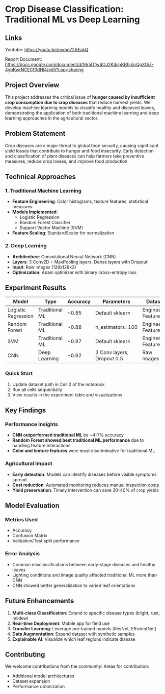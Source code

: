 # Crop Disease Classification: Traditional ML vs Deep Learning

## Links

Youtube: https://youtu.be/mvbe72AEakQ

Report Document: https://docs.google.com/document/d/16r5Dfw4OJ2K4spKBho5rQgXGiZ-4ybKwrNCECf0dHl4/edit?usp=sharing 

## Project Overview

This project addresses the critical issue of **hunger caused by insufficient crop consumption due to crop diseases** that reduce harvest yields. We develop machine learning models to classify healthy and diseased leaves, demonstrating the application of both traditional machine learning and deep learning approaches in the agricultural sector.

## Problem Statement

Crop diseases are a major threat to global food security, causing significant yield losses that contribute to hunger and food insecurity. Early detection and classification of plant diseases can help farmers take preventive measures, reduce crop losses, and improve food production.

## Technical Approaches

### 1. Traditional Machine Learning
- **Feature Engineering**: Color histograms, texture features, statistical measures
- **Models Implemented**:
  - Logistic Regression
  - Random Forest Classifier
  - Support Vector Machine (SVM)
- **Feature Scaling**: StandardScaler for normalization

### 2. Deep Learning
- **Architecture**: Convolutional Neural Network (CNN)
- **Layers**: 3 Conv2D + MaxPooling layers, Dense layers with Dropout
- **Input**: Raw images (128x128x3)
- **Optimization**: Adam optimizer with binary cross-entropy loss

## Experiment Results

| Model | Type | Accuracy | Parameters | Dataset |
|-------|------|----------|------------|---------|
| Logistic Regression | Traditional ML | ~0.85 | Default sklearn | Engineered Features |
| Random Forest | Traditional ML | ~0.88 | n_estimators=100 | Engineered Features |
| SVM | Traditional ML | ~0.87 | Default sklearn | Engineered Features |
| CNN | Deep Learning | ~0.92 | 3 Conv layers, Dropout 0.5 | Raw Images |


### Quick Start
1. Update dataset path in Cell 2 of the notebook
2. Run all cells sequentially
3. View results in the experiment table and visualizations

## Key Findings

### Performance Insights
- **CNN outperformed traditional ML** by ~4-7% accuracy
- **Random Forest showed best traditional ML performance** due to handling feature interactions
- **Color and texture features** were most discriminative for traditional ML

### Agricultural Impact
- **Early detection**: Models can identify diseases before visible symptoms spread
- **Cost reduction**: Automated monitoring reduces manual inspection costs
- **Yield preservation**: Timely intervention can save 20-40% of crop yields

## Model Evaluation

### Metrics Used
- Accuracy
- Confusion Matrix
- Validation/Test split performance

### Error Analysis
- Common misclassifications between early-stage diseases and healthy leaves
- Lighting conditions and image quality affected traditional ML more than CNN
- CNN showed better generalization to varied leaf orientations

## Future Enhancements

1. **Multi-class Classification**: Extend to specific disease types (blight, rust, mildew)
2. **Real-time Deployment**: Mobile app for field use
3. **Transfer Learning**: Leverage pre-trained models (ResNet, EfficientNet)
4. **Data Augmentation**: Expand dataset with synthetic samples
5. **Explainable AI**: Visualize which leaf regions indicate disease

## Contributing

We welcome contributions from the community! Areas for contribution:
- Additional model architectures
- Dataset expansion
- Performance optimization
